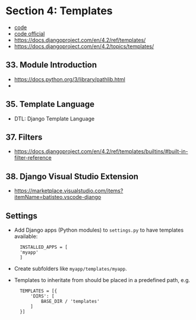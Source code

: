 # Section 4: Templates

- [code](00400_templates)
- [code official](https://github.com/academind/django-practical-guide-course-code/tree/templates-13-adding-css-styling)
- https://docs.djangoproject.com/en/4.2/ref/templates/
- https://docs.djangoproject.com/en/4.2/topics/templates/

## 33. Module Introduction

- https://docs.python.org/3/library/pathlib.html
- 
## 35. Template Language

- DTL: Django Template Language

## 37. Filters

- https://docs.djangoproject.com/en/4.2/ref/templates/builtins/#built-in-filter-reference

## 38. Django Visual Studio Extension

- https://marketplace.visualstudio.com/items?itemName=batisteo.vscode-django

## Settings

- Add Django apps (Python modules) to `settings.py` to have templates available:

		INSTALLED_APPS = [
		'myapp'
		]
- Create subfolders like `myapp/templates/myapp`.
- Templates to inheritate from should be placed in a predefined path, e.g.

		TEMPLATES = [{
			'DIRS': [
				BASE_DIR / 'templates'
			]
		}]